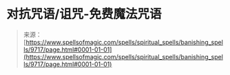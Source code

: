 <!--yml

category: 未分类

date: 2024-06-12 18:46:05

-->

# 对抗咒语/诅咒-免费魔法咒语

> 来源：[https://www.spellsofmagic.com/spells/spiritual_spells/banishing_spells/9717/page.html#0001-01-01](https://www.spellsofmagic.com/spells/spiritual_spells/banishing_spells/9717/page.html#0001-01-01)
